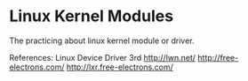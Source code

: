# Linux Kernel Modules

The practicing about linux kernel module or driver.

References:
Linux Device Driver 3rd
http://lwn.net/
http://free-electrons.com/
http://lxr.free-electrons.com/
